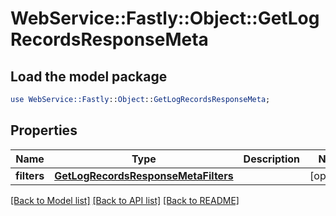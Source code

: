 # WebService::Fastly::Object::GetLogRecordsResponseMeta

## Load the model package
```perl
use WebService::Fastly::Object::GetLogRecordsResponseMeta;
```

## Properties
Name | Type | Description | Notes
------------ | ------------- | ------------- | -------------
**filters** | [**GetLogRecordsResponseMetaFilters**](GetLogRecordsResponseMetaFilters.md) |  | [optional] 

[[Back to Model list]](../README.md#documentation-for-models) [[Back to API list]](../README.md#documentation-for-api-endpoints) [[Back to README]](../README.md)


